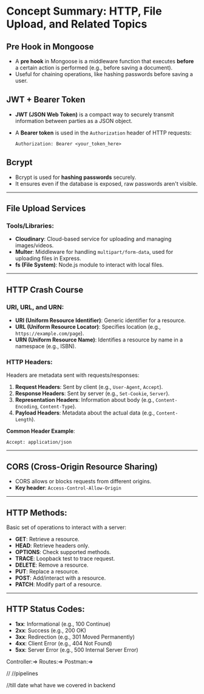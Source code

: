 # Concept Summary: HTTP, File Upload, and Related Topics

## Pre Hook in Mongoose

* A **pre hook** in Mongoose is a middleware function that executes **before** a certain action is performed (e.g., before saving a document).
* Useful for chaining operations, like hashing passwords before saving a user.

## JWT + Bearer Token

* **JWT (JSON Web Token)** is a compact way to securely transmit information between parties as a JSON object.
* A **Bearer token** is used in the `Authorization` header of HTTP requests:

  ```http
  Authorization: Bearer <your_token_here>
  ```

## Bcrypt

* Bcrypt is used for **hashing passwords** securely.
* It ensures even if the database is exposed, raw passwords aren't visible.

---

## File Upload Services

### Tools/Libraries:

* **Cloudinary**: Cloud-based service for uploading and managing images/videos.
* **Multer**: Middleware for handling `multipart/form-data`, used for uploading files in Express.
* **fs (File System)**: Node.js module to interact with local files.

---

## HTTP Crash Course

### URI, URL, and URN:

* **URI (Uniform Resource Identifier)**: Generic identifier for a resource.
* **URL (Uniform Resource Locator)**: Specifies location (e.g., `https://example.com/page`).
* **URN (Uniform Resource Name)**: Identifies a resource by name in a namespace (e.g., ISBN).

### HTTP Headers:

Headers are metadata sent with requests/responses:

1. **Request Headers**: Sent by client (e.g., `User-Agent`, `Accept`).
2. **Response Headers**: Sent by server (e.g., `Set-Cookie`, `Server`).
3. **Representation Headers**: Information about body (e.g., `Content-Encoding`, `Content-Type`).
4. **Payload Headers**: Metadata about the actual data (e.g., `Content-Length`).

**Common Header Example**:

```http
Accept: application/json
```

---

## CORS (Cross-Origin Resource Sharing)

* CORS allows or blocks requests from different origins.
* **Key header**: `Access-Control-Allow-Origin`

---

## HTTP Methods:

Basic set of operations to interact with a server:

* **GET**: Retrieve a resource.
* **HEAD**: Retrieve headers only.
* **OPTIONS**: Check supported methods.
* **TRACE**: Loopback test to trace request.
* **DELETE**: Remove a resource.
* **PUT**: Replace a resource.
* **POST**: Add/interact with a resource.
* **PATCH**: Modify part of a resource.

---

## HTTP Status Codes:

* **1xx**: Informational (e.g., 100 Continue)
* **2xx**: Success (e.g., 200 OK)
* **3xx**: Redirection (e.g., 301 Moved Permanently)
* **4xx**: Client Error (e.g., 404 Not Found)
* **5xx**: Server Error (e.g., 500 Internal Server Error)

Controller:=> 
Routes:=>
Postman:=>


//
//pipelines

//till date what have we covered in backend




